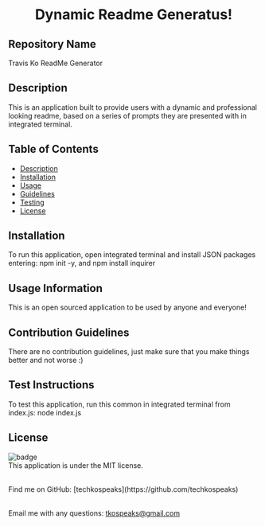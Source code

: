 
<h1 align="center">Dynamic Readme Generatus!</h1>

## Repository Name
Travis Ko ReadMe Generator
  

## Description
This is an application built to provide users with a dynamic and professional looking readme, based on a series of prompts they are presented with in integrated terminal.

## Table of Contents
- [Description](#description)
- [Installation](#installation)
- [Usage](#usage-information)
- [Guidelines](#contribution-guidelines)
- [Testing](#test-instructions)
- [License](#license)

## Installation
To run this application, open integrated terminal and install JSON packages entering: npm init -y, and npm install inquirer

## Usage Information
This is an open sourced application to be used by anyone and everyone!

## Contribution Guidelines
There are no contribution guidelines, just make sure that you make things better and not worse :)

## Test Instructions
To test this application, run this common in integrated terminal from index.js: node index.js

## License
![badge](https://img.shields.io/badge/license-MIT-brightgreen)
<br />
This application is under the MIT license. 


<br />
Find me on GitHub: [techkospeaks](https://github.com/techkospeaks)<br />
<br />

Email me with any questions: tkospeaks@gmail.com<br /><br />
    
